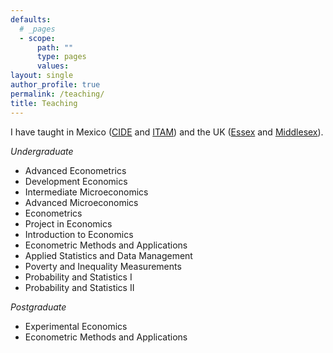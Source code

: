 ```yaml
---
defaults:
  # _pages
  - scope:
      path: ""
      type: pages
      values:
layout: single
author_profile: true
permalink: /teaching/
title: Teaching
---
```


I have taught in Mexico ([CIDE](https://www.cide.edu) and [ITAM](https://www.itam.mx)) and the UK ([Essex](https://www.essex.ac.uk) and [Middlesex](https://www.mdx.ac.uk)).

*Undergraduate*

- Advanced Econometrics
- Development Economics
- Intermediate Microeconomics
- Advanced Microeconomics
- Econometrics
- Project in Economics
- Introduction to Economics
- Econometric Methods and Applications
- Applied Statistics and Data Management
- Poverty and Inequality Measurements
- Probability and Statistics I
- Probability and Statistics II

*Postgraduate*

- Experimental Economics
- Econometric Methods and Applications